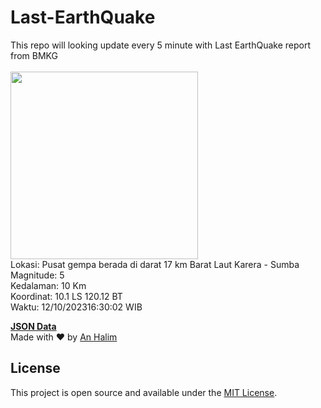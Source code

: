 # Last-EarthQuake
This repo will looking update every 5 minute with Last EarthQuake report from BMKG
<br>
<br>
<img src="https://static.bmkg.go.id/20231012163002.mmi.jpg" width="300"/>
<br>
Lokasi: Pusat gempa berada di darat 17 km Barat Laut Karera - Sumba <br>
Magnitude: 5 <br>
Kedalaman: 10 Km <br>
Koordinat: 10.1 LS 120.12 BT <br>
Waktu: 12/10/202316:30:02 WIB <br>

<a href="./data/data.json">**JSON Data**</a>
<br>
Made with ❤️ by <a href="https://github.com/an-halim">An Halim</a>
## License

This project is open source and available under the [MIT License](LICENSE).
